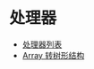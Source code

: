 # 处理器

- [处理器列表](%E5%A4%84%E7%90%86%E5%99%A8%E5%88%97%E8%A1%A8.md)
- [Array 转树形结构](Array%E8%BD%AC%E6%A0%91%E5%BD%A2%E7%BB%93%E6%9E%84.md)
